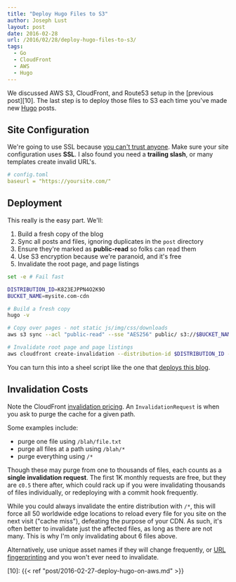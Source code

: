 ```yaml
---
title: "Deploy Hugo Files to S3"
author: Joseph Lust
layout: post
date: 2016-02-28
url: /2016/02/28/deploy-hugo-files-to-s3/
tags:
  - Go
  - CloudFront
  - AWS
  - Hugo
---
```


We discussed AWS S3, CloudFront, and Route53 setup in the [previous post][10]. The last step is to deploy those files to S3 each time you've made new [Hugo][5] posts.

## Site Configuration
We're going to use SSL because [you can't trust anyone][1]. Make sure your site configuration uses **SSL**. I also found you need a **trailing slash**, or many templates create invalid URL's.

```yaml
# config.toml
baseurl = "https://yoursite.com/"
```


## Deployment

This really is the easy part. We'll:

1. Build a fresh copy of the blog
2. Sync all posts and files, ignoring duplicates in the `post` directory
3. Ensure they're marked as **public-read** so folks can read them
4. Use S3 encryption because we're paranoid, and it's free
4. Invalidate the root page, and page listings

```bash
set -e # Fail fast

DISTRIBUTION_ID=K823EJPPN4O2K9O
BUCKET_NAME=mysite.com-cdn

# Build a fresh copy
hugo -v 

# Copy over pages - not static js/img/css/downloads
aws s3 sync --acl "public-read" --sse "AES256" public/ s3://$BUCKET_NAME --exclude 'post'

# Invalidate root page and page listings
aws cloudfront create-invalidation --distribution-id $DISTRIBUTION_ID --paths /index.html / /page/*
```

You can turn this into a sheel script like the one that [deploys this blog][2].

## Invalidation Costs

Note the CloudFront [invalidation pricing][6]. An `InvalidationRequest` is when you ask to purge the cache for a given path. 

Some examples include:

- purge one file using `/blah/file.txt`
- purge all files at a path using `/blah/*`
- purge everything using `/*`

Though these may purge from one to thousands of files, each counts as a **single invalidation request**. The first 1K monthly requests are free, but they are `¢0.5` there after, which could rack up if you were invalidating thousands of files individually, or redeploying with a commit hook frequently.

While you could always invalidate the entire distribution with `/*`, this will force all 50 worldwide edge locations to reload every file for you site on the next visit ("cache miss"), defeating the purpose of your CDN. As such, it's often better to invalidate just the affected files, as long as there are not many. This is why I'm only invalidating about 6 files above.

Alternatively, use unique asset names if they will change frequently, or [URL fingerprinting][3] and you won't ever need to invalidate.


 [1]: https://en.wikipedia.org/wiki/Edward_Snowden#Technology_industry
 [2]: https://github.com/twistedpair/lustforge.com/blob/master/deploy_site.sh
 [3]: https://developers.google.com/speed/docs/insights/LeverageBrowserCaching
 [4]: https://aws.amazon.com/s3/
 [5]: https://gohugo.io/
 [6]: https://aws.amazon.com/cloudfront/pricing/#Request_Pricing_for_All_HTTP_Methods_(per_10,000)
 [11]: https://docs.aws.amazon.com/AmazonCloudFront/latest/DeveloperGuide/CNAMEs.html
 [10]: {{< ref "post/2016-02-27-deploy-hugo-on-aws.md" >}} 
 
 
